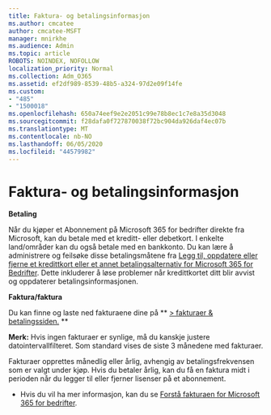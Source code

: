 ```yaml
---
title: Faktura- og betalingsinformasjon
ms.author: cmcatee
author: cmcatee-MSFT
manager: mnirkhe
ms.audience: Admin
ms.topic: article
ROBOTS: NOINDEX, NOFOLLOW
localization_priority: Normal
ms.collection: Adm_O365
ms.assetid: ef2df989-8539-48b5-a324-97d2e09f14fe
ms.custom:
- "485"
- "1500018"
ms.openlocfilehash: 650a74eef9e2e2051c99e78b8ec1c7e8a35d3048
ms.sourcegitcommit: f28dafa0f727870038f72bc904da926daf4ec07b
ms.translationtype: MT
ms.contentlocale: nb-NO
ms.lasthandoff: 06/05/2020
ms.locfileid: "44579982"
---
```

# <a name="invoice-and-payment-information"></a>Faktura- og betalingsinformasjon

**Betaling**

Når du kjøper et Abonnement på Microsoft 365 for bedrifter direkte fra Microsoft, kan du betale med et kreditt- eller debetkort.  I enkelte land/områder kan du også betale med en bankkonto.  Du kan lære å administrere og feilsøke disse betalingsmåtene fra [Legg til, oppdatere eller fjerne et kredittkort eller et annet betalingsalternativ for Microsoft 365 for Bedrifter](https://go.microsoft.com/fwlink/?linkid=2118133).  Dette inkluderer å løse problemer når kredittkortet ditt blir avvist og oppdaterer betalingsinformasjonen.

**Faktura/faktura**

Du kan finne og laste ned fakturaene dine på ** [> fakturaer & betalingssiden.](https://go.microsoft.com/fwlink/p/?linkid=848039) **  

**Merk:** Hvis ingen fakturaer er synlige, må du kanskje justere datointervallfilteret.  Som standard vises de siste 3 månedene med fakturaer.

Fakturaer opprettes månedlig eller årlig, avhengig av betalingsfrekvensen som er valgt under kjøp.  Hvis du betaler årlig, kan du få en faktura midt i perioden når du legger til eller fjerner lisenser på et abonnement.
 
- Hvis du vil ha mer informasjon, kan du se [Forstå fakturaen for Microsoft 365 for bedrifter](https://go.microsoft.com/fwlink/?linkid=2119101).
